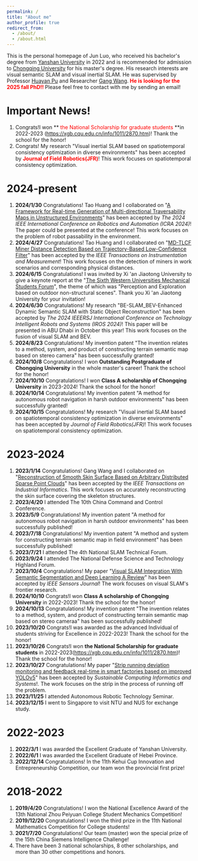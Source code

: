 ```yaml
---
permalink: /
title: "About me"
author_profile: true
redirect_from: 
  - /about/
  - /about.html
---
```


This is the personal homepage of Jun Luo, who received his bachelor's degree from [Yanshan University](https://mec.ysu.edu.cn/index.htm) in 2022 and is recommended for admission to [Chongqing University](http://www.cme.cqu.edu.cn/) for his master's degree. His research interests are visual semantic SLAM and visual inertial SLAM. He was supervised by Professor [Huayan Pu](https://faculty.cqu.edu.cn/HuayanPu/zh_CN/index.htm) and Researcher [Gang Wang](https://slmt.cqu.edu.cn/info/10710/88707.htm).**<font color='red'> He is looking for the 2025 fall PhD!! </font>** Please feel free to contact with me by sending an email!

Important News!
======
1. Congrats!I won **<font color='red'> the National Scholarship for graduate students </font>**in 2022-2023 (https://xgb.cqu.edu.cn/info/1011/2870.htm)! Thank the school for the honor!
2. Congrats! My research "Visual inertial SLAM based on spatiotemporal consistency optimization in diverse environments" has been accepted by **<font color='red'> Journal of Field Robotics(JFR)</font>**! This work focuses on spatiotemporal consistency optimization.


2024-present
======
1. **2024/1/30**  Congratulations! Tao Huang and I collaborated on "[A Framework for Real-time Generation of Multi-directional Traversability Maps in Unstructured Environments](https://ieeexplore.ieee.org/abstract/document/10610312)" has been accepted by *The 2024 IEEE International Conference on Robotics and Automation (ICRA 2024)*! The paper could be presented at the conference! This work focuses on the problem of robot passability in the environment.
2. **2024/4/27**  Congratulations! Tao Huang and I collaborated on "[MD-TLCF Miner Distance Detection Based on Trajectory-Based Low-Confidence Filter](https://ieeexplore.ieee.org/document/10553319)" has been accepted by the *IEEE Transactions on Instrumentation and Measurement*! This work focuses on the detection of miners in work scenarios and corresponding physical distances.
3. **2024/6/15**  Congratulations! I was invited by Xi 'an Jiaotong University to give a keynote report at the "[The Sixth Western Universities Mechanical Students Forum](https://sn.ifeng.com/c/8aU9839688r)", the theme of which was "Perception and Exploration based on outdoor non-structural scenes". Thank you Xi 'an Jiaotong University for your invitation!
4. **2024/6/30**  Congratulations! My research "BE-SLAM_BEV-Enhanced Dynamic Semantic SLAM with Static Object Reconstruction" has been accepted by *The 2024 IEEERSJ International Conference on Technology Intelligent Robots and Systems (IROS 2024)*! This paper will be presented in ABU Dhabi in October this year! This work focuses on the fusion of visual SLAM and BEV. 
5. **2024/8/23**  Congratulations! My invention patent "The invention relates to a method, system, and product of constructing terrain semantic map based on stereo camera" has been successfully granted!
6. **2024/10/8**  Congratulations! I won **Outstanding Postgraduate of Chongqing University** in the whole master's career! Thank the school for the honor!
7. **2024/10/10**  Congratulations! I won **Class A scholarship of Chongqing University** in 2023-2024! Thank the school for the honor!
8. **2024/10/14**  Congratulations! My invention patent "A method for autonomous robot navigation in harsh outdoor environments" has been successfully granted!
9. **2024/10/15**  Congratulations! My research "Visual inertial SLAM based on spatiotemporal consistency optimization in diverse environments" has been accepted by *Journal of Field Robotics(JFR)*! This work focuses on spatiotemporal consistency optimization.

2023-2024
======
1. **2023/1/14** Congratulations! Gang Wang and I collaborated on "[Reconstruction of Smooth Skin Surface Based on Arbitrary Distributed Sparse Point Clouds](https://ieeexplore.ieee.org/document/10032808)" has been accepted by the *IEEE Transactions on Industrial Informatics*. This work focuses on accurately reconstructing the skin surface covering the skeleton structures.
2. **2023/4/20** I attended The 10th China Command and Control Conference.
3. **2023/5/9** Congratulations! My invention patent "A method for autonomous robot navigation in harsh outdoor environments" has been successfully published!
4. **2023/7/18** Congratulations! My invention patent "A method and system for constructing terrain semantic map in field environment" has been successfully published!
5. **2023/7/21** I attended The 4th National SLAM Technical Forum.
6. **2023/9/24** I attended The National Defense Science and Technology Highland Forum.
7. **2023/10/4**  Congratulations! My paper "[Visual SLAM Integration With Semantic Segmentation and Deep Learning A Review](https://ieeexplore.ieee.org/document/10227894/)" has been accepted by *IEEE Sensors Journal*! The work focuses on visual SLAM's frontier research.
8. **2024/10/10** Congrats!I won **Class A scholarship of Chongqing University** in 2022-2023! Thank the school for the honor!
9. **2024/10/13** Congratulations! My invention patent "The invention relates to a method, system, and product of constructing terrain semantic map based on stereo cameraa" has been successfully published!
10. **2023/10/20** Congrats!I was awarded as the advanced Individual of students striving for Excellence in 2022-2023! Thank the school for the honor!
11. **2023/10/26** Congrats!I won **the National Scholarship for graduate students** in 2022-2023(https://xgb.cqu.edu.cn/info/1011/2870.htm)! Thank the school for the honor!
12. **2023/10/27** Congratulations! My paper "[Strip running deviation monitoring and feedback real-time in smart factories based on improved YOLOv5](https://www.sciencedirect.com/science/article/pii/S2210537923000781)" has been accepted by *Sustainable Computing Informatics and Systems*!. The work focuses on the strip in the process of running off the problem.
13. **2023/11/25** I attended Autonomous Robotic Technology Seminar.
14. **2023/12/15** I went to Singapore to visit NTU and NUS for exchange study.

2022-2023
======
1. **2022/3/1** I was awarded the Excellent Graduate of Yanshan University.
2. **2022/6/1** I was awarded the Excellent Graduate of Hebei Province.
3. **2022/12/14** Congratulations! In the 11th Kehui Cup Innovation and Entrepreneurship Competition, our team won the provincial first prize!

2018-2022
======
1. **2019/4/20** Congratulations! I won the National Excellence Award of the 13th National Zhou Peiyuan College Student Mechanics Competition!
2. **2019/12/20** Congratulations! I won the third prize in the 11th National Mathematics Competition for College students!
3. **2021/7/20** Congratulations! Our team (master) won the special prize of the 15th China Siemens Intelligence Challenge!
4. There have been 3 national scholarships, 8 other scholarships, and more than 30 other competitions and honors.

